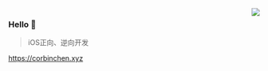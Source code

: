 <img align="right" src="https://github-readme-stats.vercel.app/api?username=alayshchen&show_icons=true&icon_color=805AD5&text_color=718096&bg_color=ffffff&hide_title=true" />

### Hello 👋

> iOS正向、逆向开发

https://corbinchen.xyz
